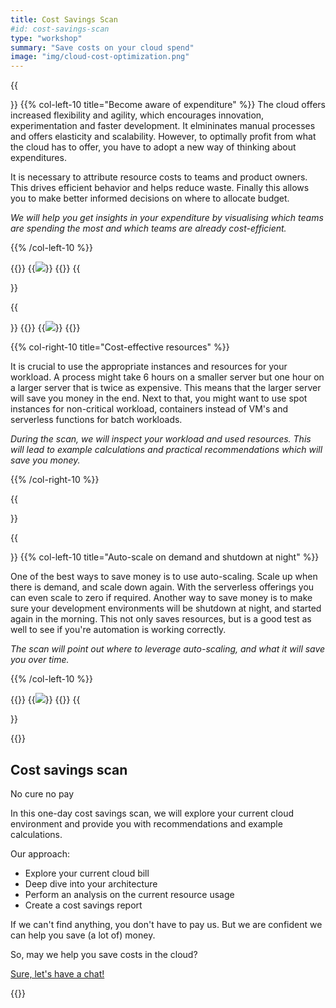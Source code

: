 ```yaml
---
title: Cost Savings Scan
#id: cost-savings-scan
type: "workshop"
summary: "Save costs on your cloud spend"
image: "img/cloud-cost-optimization.png"
---
```


{{<section>}}
{{% col-left-10 title="Become aware of expenditure" %}}
The cloud offers increased flexibility and agility, which encourages innovation, experimentation and faster development. It elmininates manual processes and offers elasticity and scalability. However, to optimally profit from what the cloud has to offer, you have to adopt a new way of thinking about expenditures.

It is necessary to attribute resource costs to teams and product owners. This drives efficient behavior and helps reduce waste. Finally this allows you to make better informed decisions on where to allocate budget.

*We will help you get insights in your expenditure by visualising which teams are spending the most and which teams are already cost-efficient.*

{{% /col-left-10 %}}

{{<col-right-2>}}
{{<img class="img-fluid" src="/img/icons/costsavings.svg">}}
{{</col-right-2>}}
{{</section>}}


{{<section>}}
{{<col-left-2>}}
{{<img class="img-fluid" src="/img/icons/consultant.svg">}}
{{</col-left-2>}}

{{% col-right-10 title="Cost-effective resources" %}}

It is crucial to use the appropriate instances and resources for your workload. A process might take 6 hours on a smaller server but one hour on a larger server that is twice as expensive. This means that the larger server will save you money in the end. Next to that, you might want to use spot instances for non-critical workload, containers instead of VM's and serverless functions for batch workloads.

*During the scan, we will inspect your workload and used resources. This will lead to example calculations and practical recommendations which will save you money.*

{{% /col-right-10 %}}

{{</section>}}

{{<section>}}
{{% col-left-10 title="Auto-scale on demand and shutdown at night" %}}

One of the best ways to save money is to use auto-scaling. Scale up when there is demand, and scale down again. With the serverless offerings you can even scale to zero if required. Another way to save money is to make sure your development environments will be shutdown at night, and started again in the morning. This not only saves resources, but is a good test as well to see if you're automation is working correctly.

*The scan will point out where to leverage auto-scaling, and what it will save you over time.*

{{% /col-left-10 %}}

{{<col-right-2>}}
{{<img class="img-fluid" src="/img/icons/consultant.svg">}}
{{</col-right-2>}}
{{</section>}}

{{<raw>}}

<section class="mt-lg-5 bg-diagonal">
  <div class="container text-center text-lg-left mt-5">
    <div class="row align-items-center text-center">
      <div class="col-lg-8 mx-auto">
        <h2>Cost savings scan</h2>
        <p class="lead divider-subtitle mt-2 text-muted">No cure no pay</p>
      </div>
    </div>
    <div class="row">
      <div class="col-lg-10 mx-auto">
        <div class="lead divider-subtitle mt-2">
        <p>
        In this one-day cost savings scan, we will explore your current cloud environment and provide you with recommendations and example calculations. </p>
        <p>Our approach:</p>
        <ul>
        <li>Explore your current cloud bill</li>
        <li>Deep dive into your architecture</li>
        <li>Perform an analysis on the current resource usage</li>
        <li>Create a cost savings report</li>
        </ul>
        </p>
        <p>If we can't find anything, you don't have to pay us. But we are confident we can help you save (a lot of) money.</p>
    </div>
    <div class="row mt-5">
      <div class="col-lg-12 text-center">
        <p class="lead divider-subtitle mt-2">So, may we help you save costs in the cloud?</p>
      </div>
      <div class="mx-auto">
        <a class="btn btn-outline-primary mt-lg-2" id="book" href="">Sure, let's have a chat!</a>
        <script type="text/javascript" src="https://x.ai/embed/xdotai-embed.js" id="xdotaiEmbed" data-page="/bastichelaar/cost-savings-scan" data-height data-width data-element="#book" async></script>
        </a>
      </div>
    </div>
  </div>
  </div>
</section>

{{</raw>}}